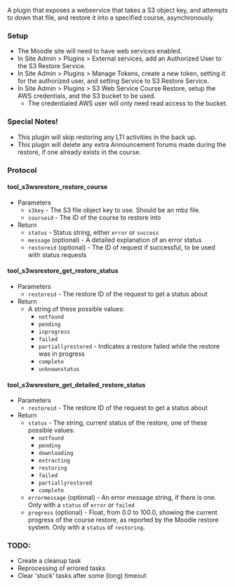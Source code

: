 A plugin that exposes a webservice that takes a S3 object key, and attempts to down that file, and restore it into a specified course, asynchronously.

### Setup
* The Moodle site will need to have web services enabled.
* In Site Admin > Plugins > External services, add an Authorized User to the S3 Restore Service.
* In Site Admin > Plugins > Manage Tokens, create a new token, setting it for the authorized user, and setting Service to S3 Restore Service.
* In Site Admin > Plugins > S3 Web Service Course Restore, setup the AWS credentials, and the S3 bucket to be used.
    * The credentialed AWS user will only need read access to the bucket.

### Special Notes!
* This plugin will skip restoring any LTI activities in the back up.
* This plugin will delete any extra Announcement forums made during the restore, if one already exists in the course.

### Protocol

#### tool_s3wsrestore_restore_course
* Parameters
    * `s3key` - The S3 file object key to use. Should be an mbz file.
    * `courseid` - The ID of the course to restore into
* Return
    * `status` - Status string, either `error` or `success`
    * `message` (optional) - A detailed explanation of an error status
    * `restoreid` (optional) - The ID of request if successful, to be used with status requests

#### tool_s3wsrestore_get_restore_status
* Parameters
    * `restoreid` - The restore ID of the request to get a status about
* Return
    * A string of these possible values:
        * `notfound`
        * `pending`
        * `inprogress`
        * `failed`
        * `partiallyrestored` - Indicates a restore failed while the restore was in progress
        * `complete`
        * `unknownstatus`

#### tool_s3wsrestore_get_detailed_restore_status
* Parameters
    * `restoreid` - The restore ID of the request to get a status about
* Return
    * `status` - The string, current status of the restore, one of these possible values:
        * `notfound`
        * `pending`
        * `downloading`
        * `extracting`
        * `restoring`
        * `failed`
        * `partiallyrestored`
        * `complete`
    * `errormessage` (optional) - An error message string, if there is one. Only with a `status` of `error` or `failed`
    * `progress` (optional) - Float, from 0.0 to 100.0, showing the current progress of the course restore, as reported by the Moodle restore system. Only with a `status` of `restoring`.

### TODO:
* Create a cleanup task
* Reprocessing of errored tasks
* Clear 'stuck' tasks after some (long) timeout
